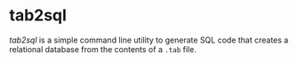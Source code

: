 tab2sql
=======

*tab2sql* is a simple command line utility to generate SQL code that creates a relational database from the contents of a `.tab` file.
